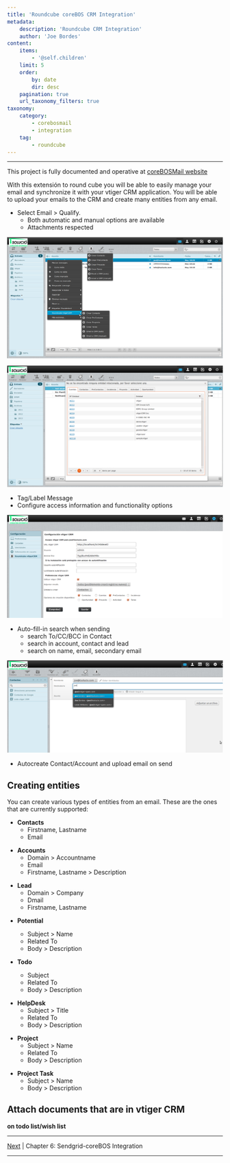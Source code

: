 ```yaml
---
title: 'Roundcube coreBOS CRM Integration'
metadata:
    description: 'Roundcube CRM Integration'
    author: 'Joe Bordes'
content:
    items:
        - '@self.children'
    limit: 5
    order:
        by: date
        dir: desc
    pagination: true
    url_taxonomy_filters: true
taxonomy:
    category:
        - corebosmail
        - integration
    tag:
        - roundcube
---
```

---
<div class="notices blue"> This project is fully documented and
operative at <a href="https://corebosmail.tsolucio.com/">coreBOSMail website</a>     
</div> 

With this extensión to round cube you will be able to easily manage your
email and synchronize it with your vtiger CRM application. You will be
able to upload your emails to the CRM and create many entities from any
email.

-   Select Email &gt; Qualify.
    -   Both automatic and manual options are available
    -   Attachments respected

![](rcvt_menus.png?width=90%) 

![](rcvt_captureentity.png?width=90%) 


-   Tag/Label Message
-   Configure access information and functionality options

![](rcvt_config.png?width=90%)

-   Auto-fill-in search when sending
    -   search To/CC/BCC in Contact
    -   search in account, contact and lead
    -   search on name, email, secondary email

![](rcvt_autofillin.png?width=90%)

-   Autocreate Contact/Account and upload email on send

Creating entities
-----------------

You can create various types of entities from an email. These are the
ones that are currently supported:

-   **Contacts**
    -   Firstname, Lastname
    -   Email

<!-- -->

-   **Accounts**
    -   Domain &gt; Accountname
    -   Email
    -   Firstname, Lastname &gt; Description

<!-- -->

-   **Lead**
    -   Domain &gt; Company
    -   Dmail
    -   Firstname, Lastname

<!-- -->

-   **Potential**
      * Subject > Name
      * Related To
      * Body > Description

-   **Todo**
    -   Subject
    -   Related To
    -   Body &gt; Description

<!-- -->

-   **HelpDesk**
    -   Subject &gt; Title
    -   Related To
    -   Body &gt; Description

<!-- -->

-   **Project**
    -   Subject &gt; Name
    -   Related To
    -   Body &gt; Description

<!-- -->

-   **Project Task**
    -   Subject &gt; Name
    -   Body &gt; Description

Attach documents that are in vtiger CRM
---------------------------------------

**on todo list/wish list**

------------------------------------------------------------------------

[Next](../06.sendgrid) | Chapter 6: Sendgrid-coreBOS Integration

------------------------------------------------------------------------